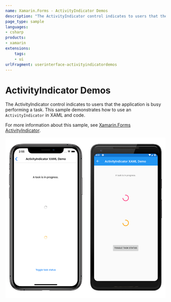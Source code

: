 ```yaml
---
name: Xamarin.Forms - ActivityIndicator Demos
description: "The ActivityIndicator control indicates to users that the application is busy performing a task (UI)"
page_type: sample
languages:
- csharp
products:
- xamarin
extensions:
    tags:
    - ui
urlFragment: userinterface-activityindicatordemos
---
```

# ActivityIndicator Demos

The ActivityIndicator control indicates to users that the application is busy performing a task. This sample demonstrates how to use an `ActivityIndicator` in XAML and code.

For more information about this sample, see [Xamarin.Forms ActivityIndicator](https://docs.microsoft.com/xamarin/xamarin-forms/user-interface/activityindicator).

![Screenshot of sample ActivityIndicator Demos application](Screenshots/02ActivityIndicatorDemo.png "Screenshot of sample ActivityIndicator Demos application")
